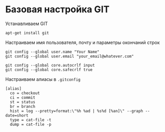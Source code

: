 # Базовая настройка GIT

Устанавливаем GIT

```
apt-get install git
```

Настраиваем имя пользователя, почту и параметры окончаний строк

```
git config --global user.name "Your Name"
git config --global user.email "your_email@whatever.com"

git config --global core.autocrlf input
git config --global core.safecrlf true
```

Настраиваем алиасы в `.gitconfig`

```
[alias]
  co = checkout
  ci = commit
  st = status
  br = branch
  hist = log --pretty=format:\"%h %ad | %s%d [%an]\" --graph --date=short
  type = cat-file -t
  dump = cat-file -p
```



